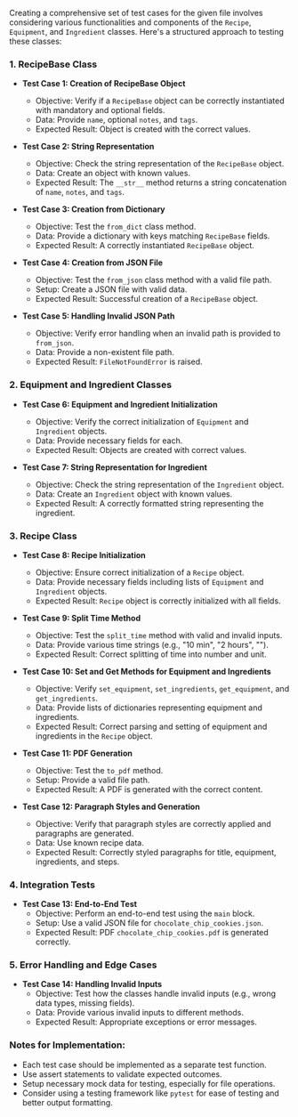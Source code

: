 Creating a comprehensive set of test cases for the given file involves considering various functionalities and components of the `Recipe`, `Equipment`, and `Ingredient` classes. Here's a structured approach to testing these classes:

### 1. RecipeBase Class
- **Test Case 1: Creation of RecipeBase Object**
  - Objective: Verify if a `RecipeBase` object can be correctly instantiated with mandatory and optional fields.
  - Data: Provide `name`, optional `notes`, and `tags`.
  - Expected Result: Object is created with the correct values.

- **Test Case 2: String Representation**
  - Objective: Check the string representation of the `RecipeBase` object.
  - Data: Create an object with known values.
  - Expected Result: The `__str__` method returns a string concatenation of `name`, `notes`, and `tags`.

- **Test Case 3: Creation from Dictionary**
  - Objective: Test the `from_dict` class method.
  - Data: Provide a dictionary with keys matching `RecipeBase` fields.
  - Expected Result: A correctly instantiated `RecipeBase` object.

- **Test Case 4: Creation from JSON File**
  - Objective: Test the `from_json` class method with a valid file path.
  - Setup: Create a JSON file with valid data.
  - Expected Result: Successful creation of a `RecipeBase` object.

- **Test Case 5: Handling Invalid JSON Path**
  - Objective: Verify error handling when an invalid path is provided to `from_json`.
  - Data: Provide a non-existent file path.
  - Expected Result: `FileNotFoundError` is raised.

### 2. Equipment and Ingredient Classes
- **Test Case 6: Equipment and Ingredient Initialization**
  - Objective: Verify the correct initialization of `Equipment` and `Ingredient` objects.
  - Data: Provide necessary fields for each.
  - Expected Result: Objects are created with correct values.

- **Test Case 7: String Representation for Ingredient**
  - Objective: Check the string representation of the `Ingredient` object.
  - Data: Create an `Ingredient` object with known values.
  - Expected Result: A correctly formatted string representing the ingredient.

### 3. Recipe Class
- **Test Case 8: Recipe Initialization**
  - Objective: Ensure correct initialization of a `Recipe` object.
  - Data: Provide necessary fields including lists of `Equipment` and `Ingredient` objects.
  - Expected Result: `Recipe` object is correctly initialized with all fields.

- **Test Case 9: Split Time Method**
  - Objective: Test the `split_time` method with valid and invalid inputs.
  - Data: Provide various time strings (e.g., "10 min", "2 hours", "").
  - Expected Result: Correct splitting of time into number and unit.

- **Test Case 10: Set and Get Methods for Equipment and Ingredients**
  - Objective: Verify `set_equipment`, `set_ingredients`, `get_equipment`, and `get_ingredients`.
  - Data: Provide lists of dictionaries representing equipment and ingredients.
  - Expected Result: Correct parsing and setting of equipment and ingredients in the `Recipe` object.

- **Test Case 11: PDF Generation**
  - Objective: Test the `to_pdf` method.
  - Setup: Provide a valid file path.
  - Expected Result: A PDF is generated with the correct content.

- **Test Case 12: Paragraph Styles and Generation**
  - Objective: Verify that paragraph styles are correctly applied and paragraphs are generated.
  - Data: Use known recipe data.
  - Expected Result: Correctly styled paragraphs for title, equipment, ingredients, and steps.

### 4. Integration Tests
- **Test Case 13: End-to-End Test**
  - Objective: Perform an end-to-end test using the `main` block.
  - Setup: Use a valid JSON file for `chocolate_chip_cookies.json`.
  - Expected Result: PDF `chocolate_chip_cookies.pdf` is generated correctly.

### 5. Error Handling and Edge Cases
- **Test Case 14: Handling Invalid Inputs**
  - Objective: Test how the classes handle invalid inputs (e.g., wrong data types, missing fields).
  - Data: Provide various invalid inputs to different methods.
  - Expected Result: Appropriate exceptions or error messages.

### Notes for Implementation:
- Each test case should be implemented as a separate test function.
- Use assert statements to validate expected outcomes.
- Setup necessary mock data for testing, especially for file operations.
- Consider using a testing framework like `pytest` for ease of testing and better output formatting.
